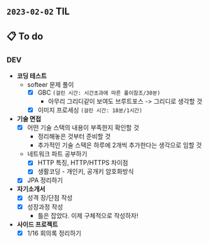 ## `2023-02-02` TIL

## 📋 To do

### DEV

+ **코딩 테스트**
  + softeer 문제 풀이
    + [x] GBC `(걸린 시간: 시간초과에 따른 풀이참조/30분)`
      + 아무리 그리디같이 보여도 브루트포스 -> 그리디로 생각할 것
    + [x] 이미지 프로세싱 `(걸린 시간: 18분/1시간)`

+ **기술 면접**
  + [x] 어떤 기술 스택의 내용이 부족한지 확인할 것
    + 정리해놓은 것부터 준비할 것
    + 추가적인 기술 스택은 하루에 2개씩 추가한다는 생각으로 임할 것
  + 네트워크 파트 공부하기
    + [x] HTTP 특징, HTTP/HTTPS 차이점
    + [x] 생활코딩 - 개인키, 공개키 암호화방식
  + [x] JPA 정리하기 
  
+ **자기소개서**
  + [x] 성격 장/단점 작성
  + [x] 성장과정 작성
    + 틀은 잡았다. 이제 구체적으로 작성하자!

+ **사이드 프로젝트**
  + [x] 1/16 회의록 정리하기
